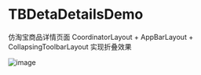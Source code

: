 # TBDetaDetailsDemo
  仿淘宝商品详情页面
  CoordinatorLayout + AppBarLayout + CollapsingToolbarLayout 实现折叠效果

  ![image]( https://github.com/chencha218/TBDetaDetailsDemo/blob/master/gif.gif)
 